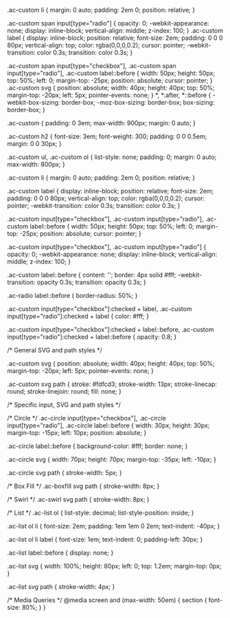 
.ac-custom li {
    margin: 0 auto;
    padding: 2em 0;
    position: relative;
}

.ac-custom span input[type="radio"] {
    opacity: 0;
    -webkit-appearance: none;
    display: inline-block;
    vertical-align: middle;
    z-index: 100;
}
.ac-custom label {
    display: inline-block;
    position: relative;
    font-size: 2em;
    padding: 0 0 0 80px;
    vertical-align: top;
    color: rgba(0,0,0,0.2);
    cursor: pointer;
    -webkit-transition: color 0.3s;
    transition: color 0.3s;
}

.ac-custom span input[type="checkbox"], .ac-custom span input[type="radio"], .ac-custom label::before {
    width: 50px;
    height: 50px;
    top: 50%;
    left: 0;
    margin-top: -25px;
    position: absolute;
    cursor: pointer;
}
.ac-custom svg {
    position: absolute;
    width: 40px;
    height: 40px;
    top: 50%;
    margin-top: -20px;
    left: 5px;
    pointer-events: none;
}
*,
*:after,
*::before {
    -webkit-box-sizing: border-box;
    -moz-box-sizing: border-box;
    box-sizing: border-box;
}

.ac-custom {
	padding: 0 3em;
	max-width: 900px;
	margin: 0 auto;
}

.ac-custom h2 {
	font-size: 3em;
	font-weight: 300;
	padding: 0 0 0.5em;
	margin: 0 0 30px;
}

.ac-custom ul,
.ac-custom ol {
	list-style: none;
	padding: 0;
	margin: 0 auto;
	max-width: 800px;
}

.ac-custom li {
	margin: 0 auto;
	padding: 2em 0;
	position: relative;
}

.ac-custom label {
	display: inline-block;
	position: relative;
	font-size: 2em;
	padding: 0 0 0 80px;
	vertical-align: top;
	color: rgba(0,0,0,0.2);
	cursor: pointer;
	-webkit-transition: color 0.3s;
	transition: color 0.3s;
}

.ac-custom input[type="checkbox"],
.ac-custom input[type="radio"],
.ac-custom label::before {
	width: 50px;
	height: 50px;
	top: 50%;
	left: 0;
	margin-top: -25px;
	position: absolute;
	cursor: pointer;
}

.ac-custom input[type="checkbox"],
.ac-custom input[type="radio"] {
	opacity: 0;
	-webkit-appearance: none;
	display: inline-block;
	vertical-align: middle;
	z-index: 100;
}

.ac-custom label::before {
	content: '';
	border: 4px solid #fff;
	-webkit-transition: opacity 0.3s;
	transition: opacity 0.3s;
}

.ac-radio label::before {
	border-radius: 50%;
}

.ac-custom input[type="checkbox"]:checked + label,
.ac-custom input[type="radio"]:checked + label {
	color: #fff;
} 

.ac-custom input[type="checkbox"]:checked + label::before,
.ac-custom input[type="radio"]:checked + label::before {
	opacity: 0.8;
}

/* General SVG and path styles */

.ac-custom svg {
	position: absolute;
	width: 40px;
	height: 40px;
	top: 50%;
	margin-top: -20px;
	left: 5px;
	pointer-events: none;
}

.ac-custom svg path {
	stroke: #fdfcd3;
	stroke-width: 13px;
	stroke-linecap: round;
	stroke-linejoin: round;
	fill: none;
}

/* Specific input, SVG and path styles */

/* Circle */
.ac-circle input[type="checkbox"],
.ac-circle input[type="radio"],
.ac-circle label::before {
	width: 30px;
	height: 30px;
	margin-top: -15px;
	left: 10px;
	position: absolute;
}

.ac-circle label::before {
	background-color: #fff;
	border: none;
}

.ac-circle svg {
	width: 70px;
	height: 70px;
	margin-top: -35px;
	left: -10px;
}

.ac-circle svg path {
	stroke-width: 5px;
} 

/* Box Fill */
.ac-boxfill svg path {
	stroke-width: 8px;
} 

/* Swirl */
.ac-swirl svg path {
	stroke-width: 8px;
}

/* List */
.ac-list ol {
	list-style: decimal;
	list-style-position: inside;
}

.ac-list ol li {
	font-size: 2em;
	padding: 1em 1em 0 2em;
	text-indent: -40px;
}

.ac-list ol li label {
	font-size: 1em;
	text-indent: 0;
	padding-left: 30px;
}

.ac-list label::before {
	display: none;
}

.ac-list svg {
	width: 100%;
	height: 80px;
	left: 0;
	top: 1.2em;
	margin-top: 0px;
}

.ac-list svg path {
	stroke-width: 4px;
}

/* Media Queries */
@media screen and (max-width: 50em) {
	section {
		font-size: 80%;
	}
}